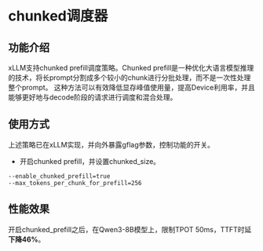 # chunked调度器

## 功能介绍
xLLM支持chunked prefill调度策略。Chunked prefill是一种优化大语言模型推理的技术，将长prompt分割成多个较小的chunk进行分批处理，而不是一次性处理整个prompt。
这种方法可以有效降低显存峰值使用量，提高Device利用率，并且能够更好地与decode阶段的请求进行调度和混合处理。

## 使用方式
上述策略已在xLLM实现，并向外暴露gflag参数，控制功能的开关。

- 开启chunked prefill，并设置chunked_size。
```
--enable_chunked_prefill=true
--max_tokens_per_chunk_for_prefill=256
```

## 性能效果
开启chunked_prefill之后，在Qwen3-8B模型上，限制TPOT 50ms，TTFT时延 **下降46%**。

